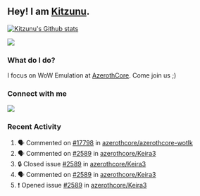 ## Hey! I am [Kitzunu](https://Github.com/Kitzunu).

<!--<a href="https://github-readme-stats.kitzunu.vercel.app/api?username=Kitzunu&show_icons=true&theme=dark">
  <img align="center" src="https://github-readme-stats.kitzunu.vercel.app/api?username=Kitzunu&show_icons=true&theme=dark" />
</a>-->

[![Kitzunu's Github stats](https://github-readme-stats.vercel.app/api?username=kitzunu&theme=github_dark&show_icons=true)](https://github.com/Kitzunu)

<a href="https://github-readme-stats.kitzunu.vercel.app/api?username=Kitzunu&show_icons=true&theme=dark">
  <img align="center" src="https://github-readme-stats.vercel.app/api/top-langs/?username=Kitzunu&layout=compact&theme=dark" />
</a>

### What do I do?

I focus on WoW Emulation at [AzerothCore](https://Github.com/AzerothCore). Come join us ;)

### Connect with me
[![](https://img.shields.io/badge/AzerothCore%20Discord-Connect%20with%20me!-green)](https://discord.com/invite/gkt4y2x)

### Recent Activity

<!--START_SECTION:activity-->
1. 🗣 Commented on [#17798](https://github.com/azerothcore/azerothcore-wotlk/pull/17798#issuecomment-1817871993) in [azerothcore/azerothcore-wotlk](https://github.com/azerothcore/azerothcore-wotlk)
2. 🗣 Commented on [#2589](https://github.com/azerothcore/Keira3/issues/2589#issuecomment-1817840882) in [azerothcore/Keira3](https://github.com/azerothcore/Keira3)
3. 🔒 Closed issue [#2589](https://github.com/azerothcore/Keira3/issues/2589) in [azerothcore/Keira3](https://github.com/azerothcore/Keira3)
4. 🗣 Commented on [#2589](https://github.com/azerothcore/Keira3/issues/2589#issuecomment-1817840679) in [azerothcore/Keira3](https://github.com/azerothcore/Keira3)
5. ❗ Opened issue [#2589](https://github.com/azerothcore/Keira3/issues/2589) in [azerothcore/Keira3](https://github.com/azerothcore/Keira3)
<!--END_SECTION:activity-->
